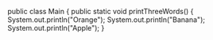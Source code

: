 
public class Main {
    public static void printThreeWords() {
        System.out.println("Orange");
        System.out.println("Banana");
        System.out.println("Apple");
    }
